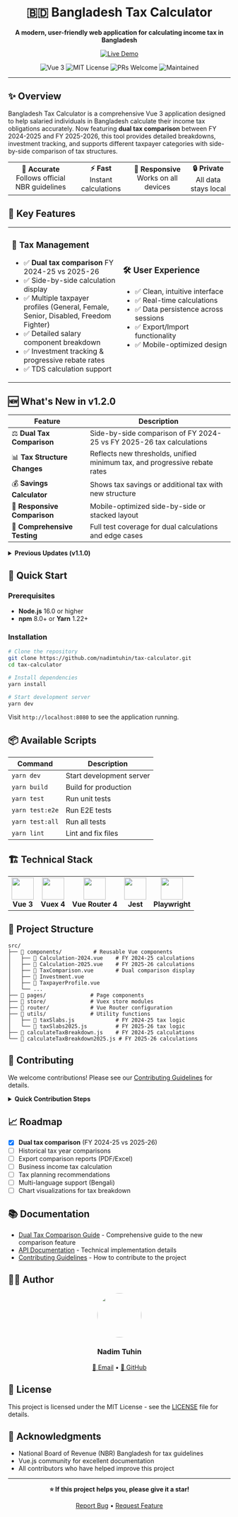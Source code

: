 <div align="center">
  
# 🇧🇩 Bangladesh Tax Calculator

<p align="center">
  <strong>A modern, user-friendly web application for calculating income tax in Bangladesh</strong>
</p>

<p align="center">
  <a href="http://tax.nadimtuhin.com">
    <img src="https://img.shields.io/badge/🚀_Live_Demo-Visit_Now-4CAF50?style=for-the-badge" alt="Live Demo">
  </a>
</p>

<p align="center">
  <img src="https://img.shields.io/badge/Vue.js-3.x-4FC08D?style=flat-square&logo=vue.js" alt="Vue 3">
  <img src="https://img.shields.io/badge/License-MIT-blue?style=flat-square" alt="MIT License">
  <img src="https://img.shields.io/badge/PRs-welcome-brightgreen?style=flat-square" alt="PRs Welcome">
  <img src="https://img.shields.io/badge/Maintained-yes-green?style=flat-square" alt="Maintained">
</p>

</div>

---

## ✨ Overview

Bangladesh Tax Calculator is a comprehensive Vue 3 application designed to help salaried individuals in Bangladesh calculate their income tax obligations accurately. Now featuring **dual tax comparison** between FY 2024-2025 and FY 2025-2026, this tool provides detailed breakdowns, investment tracking, and supports different taxpayer categories with side-by-side comparison of tax structures.

<div align="center">
  <table>
    <tr>
      <td align="center"><strong>🎯 Accurate</strong><br/>Follows official NBR guidelines</td>
      <td align="center"><strong>⚡ Fast</strong><br/>Instant calculations</td>
      <td align="center"><strong>📱 Responsive</strong><br/>Works on all devices</td>
      <td align="center"><strong>🔒 Private</strong><br/>All data stays local</td>
    </tr>
  </table>
</div>

## 🎯 Key Features

<table>
<tr>
<td width="50%">

### 💼 Tax Management
- ✅ **Dual tax comparison** FY 2024-25 vs 2025-26
- ✅ Side-by-side calculation display
- ✅ Multiple taxpayer profiles (General, Female, Senior, Disabled, Freedom Fighter)
- ✅ Detailed salary component breakdown
- ✅ Investment tracking & progressive rebate rates
- ✅ TDS calculation support

</td>
<td width="50%">

### 🛠️ User Experience
- ✅ Clean, intuitive interface
- ✅ Real-time calculations
- ✅ Data persistence across sessions
- ✅ Export/Import functionality
- ✅ Mobile-optimized design

</td>
</tr>
</table>

## 🆕 What's New in v1.2.0

| Feature | Description |
|---------|-------------|
| ⚖️ **Dual Tax Comparison** | Side-by-side comparison of FY 2024-25 vs FY 2025-26 tax calculations |
| 📊 **Tax Structure Changes** | Reflects new thresholds, unified minimum tax, and progressive rebate rates |
| 💰 **Savings Calculator** | Shows tax savings or additional tax with new structure |
| 📱 **Responsive Comparison** | Mobile-optimized side-by-side or stacked layout |
| 🧪 **Comprehensive Testing** | Full test coverage for dual calculations and edge cases |

<details>
<summary><strong>Previous Updates (v1.1.0)</strong></summary>

| Feature | Description |
|---------|-------------|
| 🚀 **Vue 3 Migration** | Enhanced performance and modern development experience |
| 👥 **Taxpayer Profiles** | Support for different taxpayer categories with specific exemptions |
| 🎨 **Enhanced UI** | Improved navigation with quick action buttons |
| 🧪 **Better Testing** | Comprehensive unit and E2E test coverage |
| ⚡ **Performance** | Faster load times and improved reactivity |

</details>

## 🚀 Quick Start

### Prerequisites

- **Node.js** 16.0 or higher
- **npm** 8.0+ or **Yarn** 1.22+

### Installation

```bash
# Clone the repository
git clone https://github.com/nadimtuhin/tax-calculator.git
cd tax-calculator

# Install dependencies
yarn install

# Start development server
yarn dev
```

Visit `http://localhost:8080` to see the application running.

## 📦 Available Scripts

| Command | Description |
|---------|-------------|
| `yarn dev` | Start development server |
| `yarn build` | Build for production |
| `yarn test` | Run unit tests |
| `yarn test:e2e` | Run E2E tests |
| `yarn test:all` | Run all tests |
| `yarn lint` | Lint and fix files |

## 🏗️ Technical Stack

<table>
<tr>
<td align="center"><img src="https://vuejs.org/images/logo.png" width="50"><br><strong>Vue 3</strong></td>
<td align="center"><img src="https://user-images.githubusercontent.com/7110136/29002857-9e802f08-7ab4-11e7-9c31-604b5d0d0c19.png" width="50"><br><strong>Vuex 4</strong></td>
<td align="center"><img src="https://router.vuejs.org/logo.png" width="50"><br><strong>Vue Router 4</strong></td>
<td align="center"><img src="https://jestjs.io/img/jest.png" width="50"><br><strong>Jest</strong></td>
<td align="center"><img src="https://playwright.dev/img/playwright-logo.svg" width="50"><br><strong>Playwright</strong></td>
</tr>
</table>

## 📁 Project Structure

```
src/
├── 📂 components/          # Reusable Vue components
│   ├── 📄 Calculation-2024.vue    # FY 2024-25 calculations
│   ├── 📄 Calculation-2025.vue    # FY 2025-26 calculations
│   ├── 📄 TaxComparison.vue       # Dual comparison display
│   ├── 📄 Investment.vue
│   ├── 📄 TaxpayerProfile.vue
│   └── ...
├── 📂 pages/              # Page components
├── 📂 store/              # Vuex store modules
├── 📂 router/             # Vue Router configuration
├── 📂 utils/              # Utility functions
│   ├── 📄 taxSlabs.js             # FY 2024-25 tax logic
│   └── 📄 taxSlabs2025.js         # FY 2025-26 tax logic
├── 📄 calculateTaxBreakdown.js    # FY 2024-25 calculations
└── 📄 calculateTaxBreakdown2025.js # FY 2025-26 calculations
```

## 🤝 Contributing

We welcome contributions! Please see our [Contributing Guidelines](CONTRIBUTING.md) for details.

<details>
<summary><strong>Quick Contribution Steps</strong></summary>

1. Fork the repository
2. Create your feature branch (`git checkout -b feature/AmazingFeature`)
3. Commit your changes (`git commit -m 'Add some AmazingFeature'`)
4. Push to the branch (`git push origin feature/AmazingFeature`)
5. Open a Pull Request

</details>

## 📈 Roadmap

- [x] **Dual tax comparison** (FY 2024-25 vs 2025-26)
- [ ] Historical tax year comparisons
- [ ] Export comparison reports (PDF/Excel)
- [ ] Business income tax calculation
- [ ] Tax planning recommendations
- [ ] Multi-language support (Bengali)
- [ ] Chart visualizations for tax breakdown

## 📚 Documentation

- [Dual Tax Comparison Guide](DUAL_TAX_COMPARISON.md) - Comprehensive guide to the new comparison feature
- [API Documentation](docs/) - Technical implementation details
- [Contributing Guidelines](CONTRIBUTING.md) - How to contribute to the project

## 👨‍💻 Author

<div align="center">
  <img src="https://github.com/nadimtuhin.png" width="100" style="border-radius: 50%;">
  <h3>Nadim Tuhin</h3>
  <p>
    <a href="mailto:nadimtuhin@gmail.com">📧 Email</a> •
    <a href="https://github.com/nadimtuhin">🐙 GitHub</a>
  </p>
</div>

## 📄 License

This project is licensed under the MIT License - see the [LICENSE](LICENSE) file for details.

## 🙏 Acknowledgments

- National Board of Revenue (NBR) Bangladesh for tax guidelines
- Vue.js community for excellent documentation
- All contributors who have helped improve this project

---

<div align="center">
  <p>
    <strong>⭐ If this project helps you, please give it a star!</strong>
  </p>
  <p>
    <a href="https://github.com/nadimtuhin/tax-calculator/issues">Report Bug</a> •
    <a href="https://github.com/nadimtuhin/tax-calculator/issues">Request Feature</a>
  </p>
</div>